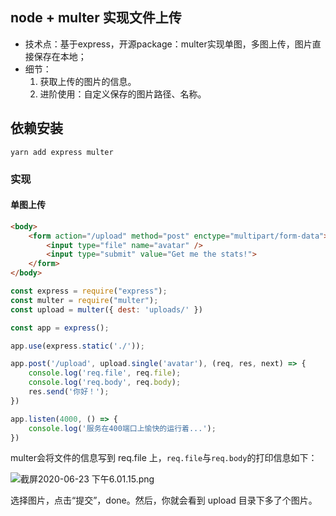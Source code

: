 ## node + multer 实现文件上传

- 技术点：基于express，开源package：multer实现单图，多图上传，图片直接保存在本地；
- 细节：
    1. 获取上传的图片的信息。
    2. 进阶使用：自定义保存的图片路径、名称。
    
## 依赖安装

```node
yarn add express multer
```

### 实现

#### 单图上传

```html
<body>
    <form action="/upload" method="post" enctype="multipart/form-data">
        <input type="file" name="avatar" />
        <input type="submit" value="Get me the stats!">
    </form>
</body>
```

```javascript
const express = require("express");
const multer = require("multer");
const upload = multer({ dest: 'uploads/' })

const app = express();

app.use(express.static('./'));

app.post('/upload', upload.single('avatar'), (req, res, next) => {
    console.log('req.file', req.file);
    console.log('req.body', req.body);
    res.send('你好！');
})

app.listen(4000, () => {
    console.log('服务在400端口上愉快的运行着...');
})
```

multer会将文件的信息写到 req.file 上，`req.file`与`req.body`的打印信息如下：

![截屏2020-06-23 下午6.01.15.png](https://i.loli.net/2020/06/23/No8xSkhliGQ1avB.png)

选择图片，点击“提交”，done。然后，你就会看到 upload 目录下多了个图片。